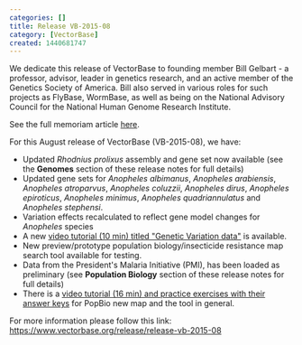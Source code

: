 ```yaml
---
categories: []
title: Release VB-2015-08
category: [VectorBase]
created: 1440681747
---
```

We dedicate this release of VectorBase to founding member Bill Gelbart - a professor, advisor, leader in genetics research, and an active member of the Genetics Society of America. Bill also served in various roles for such projects as FlyBase, WormBase, as well as being on the National Advisory Council for the National Human Genome Research Institute.

<p>See the full memoriam article <a href="http://www.genetics-gsa.org/news/templates/?a=289">here</a>.

For this August release of VectorBase (VB-2015-08), we have:
<ul>
<li> Updated <i>Rhodnius prolixus</i> assembly and gene set now available (see the <b>Genomes</b> section of these release notes for full details)
<li> Updated gene sets for <i>Anopheles albimanus</i>, <i>Anopheles arabiensis</i>,  <i>Anopheles atroparvus</i>, <i>Anopheles coluzzii</i>, <i>Anopheles dirus</i>, <i>Anopheles epiroticus</i>, <i>Anopheles minimus</i>, <i>Anopheles quadriannulatus</i> and <i>Anopheles stephensi</i>.
<li> Variation effects recalculated to reflect gene model changes for <em>Anopheles</em> species</li>
<li>A new <a href="https://www.vectorbase.org/forums/community-announcements/meetings-and-conferences/vectorbase-hands-workshop-august-16-2015#anchor">video tutorial (10 min) titled "Genetic Variation data"</a> is available. 
<li>New preview/prototype population biology/insecticide resistance map search tool available for testing.</li>
<li>Data from the President's Malaria Initiative (PMI), has been loaded as preliminary (see <b>Population Biology</b> section of these release notes for full details)
<li>There is a <a href="https://www.vectorbase.org/forums/community-announcements/meetings-and-conferences/vectorbase-hands-workshop-august-16-2015#anchor">video tutorial (16 min) and practice exercises with their answer keys</a> for PopBio new map and the tool in general. </li>
</ul>

For more information please follow this link: 
<a href="https://www.vectorbase.org/release/release-vb-2015-08">https://www.vectorbase.org/release/release-vb-2015-08</a>
